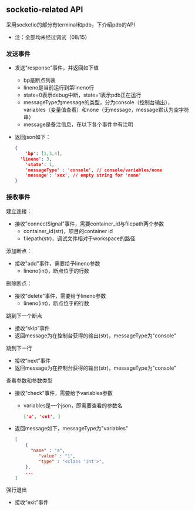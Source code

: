 ## socketio-related API

采用socketio的部分有terminal和pdb，下介绍pdb的API

* 注：全部均未经过调试（08/15）



### 发送事件

* 发送"response"事件，并返回如下值

  * bp是断点列表
  * lineno是当前运行到第lineno行
  * state=0表示debug中断，state=1表示pdb正在运行
  * messageType为message的类型，分为console（控制台输出），variables（变量值查看）和none（无message，message默认为空字符串）
  * message是备注信息，在以下各个事件中有注明

* 返回json如下：

  ```json
  {
      'bp': [1,3,4], 
   	'lineno': 3,
      'state': 1,
      'messageType' : 'console', // console/variables/none
      'message': 'xxx', // empty string for 'none'
  }
  ```



### 接收事件

建立连接：

* 接收"connectSignal"事件，需要container_id与filepath两个参数
  * container_id(str)，项目的container id
  * filepath(str)，调试文件相对于workspace的路径

添加断点：

* 接收"add"事件，需要给予lineno参数
  * lineno(int)，断点位于的行数

删除断点：

* 接收"delete"事件，需要给予lineno参数
  * lineno(int)，断点位于的行数

跳到下一个断点

* 接收“skip”事件
* 返回message为在控制台获得的输出(str)，messageType为"console"

跳到下一行

* 接收“next”事件
* 返回message为在控制台获得的输出(str)，messageType为"console"

查看参数和参数类型

* 接收“check”事件，需要给予variables参数

  * variables是一个json，即需要查看的参数名

    ```json
    ['a', 'cnt', ]
    ```

* 返回message如下，messageType为"variables"

  ```json
  [
      {
   		"name" : "a",
           "value" : "1",
           "type" : "<class 'int'>",
      },
      ...
  ]
  ```

强行退出

* 接收“exit”事件